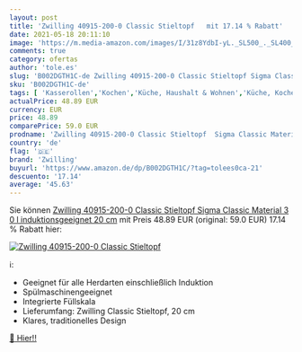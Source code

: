 ```yaml
---
layout: post
title: 'Zwilling 40915-200-0 Classic Stieltopf   mit 17.14 % Rabatt'
date: 2021-05-18 20:11:10
image: 'https://m.media-amazon.com/images/I/31z8YdbI-yL._SL500_._SL400_.jpg'
comments: true
category: ofertas
author: 'tole.es'
slug: 'B002DGTH1C-de Zwilling 40915-200-0 Classic Stieltopf Sigma Classic...'
sku: 'B002DGTH1C-de'
tags: [ 'Kasserollen','Kochen','Küche, Haushalt & Wohnen','Küche, Kochen & Backen','Töpfe & Pfannen','zwilling', ]
actualPrice: 48.89 EUR
currency: EUR
price: 48.89
comparePrice: 59.0 EUR
prodname: 'Zwilling 40915-200-0 Classic Stieltopf  Sigma Classic Material  3 0 l  induktionsgeeignet  20 cm'
country: 'de'
flag: '🇩🇪'
brand: 'Zwilling'
buyurl: 'https://www.amazon.de/dp/B002DGTH1C/?tag=tolees0ca-21'
descuento: '17.14'
average: '45.63'
---
```


Sie können [Zwilling 40915-200-0 Classic Stieltopf  Sigma Classic Material  3 0 l  induktionsgeeignet  20 cm](https://www.amazon.de/dp/B002DGTH1C/?tag=tolees0ca-21) mit Preis 48.89 EUR (original: 59.0 EUR) 17.14 % Rabatt hier:

[![Zwilling 40915-200-0 Classic Stieltopf  ](https://m.media-amazon.com/images/I/31z8YdbI-yL._SL500_._SL400_.jpg)](https://www.amazon.de/dp/B002DGTH1C/?tag=tolees0ca-21)

ℹ️:

- Geeignet für alle Herdarten einschließlich Induktion
- Spülmaschinengeeignet
- Integrierte Füllskala
- Lieferumfang: Zwilling Classic Stieltopf, 20 cm
- Klares, traditionelles Design

[🛒 Hier!!](https://www.amazon.de/dp/B002DGTH1C/?tag=tolees0ca-21)
